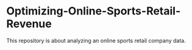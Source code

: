 # Optimizing-Online-Sports-Retail-Revenue
This repository is about analyzing an online sports retail company data.
